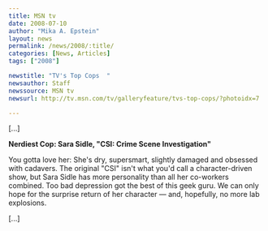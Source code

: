 ```yaml
---
title: MSN tv
date: 2008-07-10
author: "Mika A. Epstein"
layout: news
permalink: /news/2008/:title/
categories: [News, Articles]
tags: ["2008"]

newstitle: "TV's Top Cops  "
newsauthor: Staff
newssource: MSN tv
newsurl: http://tv.msn.com/tv/galleryfeature/tvs-top-cops/?photoidx=7

---
```


[...]

**Nerdiest Cop: Sara Sidle, "CSI: Crime Scene Investigation"**

You gotta love her: She's dry, supersmart, slightly damaged and obsessed with cadavers. The original "CSI" isn't what you'd call a character-driven show, but Sara Sidle has more personality than all her co-workers combined. Too bad depression got the best of this geek guru. We can only hope for the surprise return of her character &#8212; and, hopefully, no more lab explosions.

[...]
